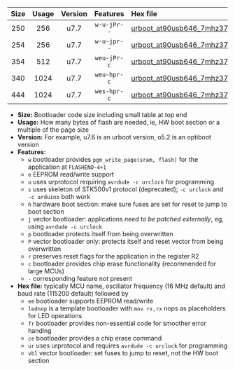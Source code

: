 |Size|Usage|Version|Features|Hex file|
|:-:|:-:|:-:|:-:|:--|
|250|256|u7.7|`w-u-jPr--`|[urboot_at90usb646_7mhz3728_460800bps_lednop_ur_vbl.hex](https://raw.githubusercontent.com/stefanrueger/urboot.hex/main/mcus/at90usb646/fcpu_7mhz3728/460800_bps/urboot_at90usb646_7mhz3728_460800bps_lednop_ur_vbl.hex)|
|254|256|u7.7|`w-u-jpr--`|[urboot_at90usb646_7mhz3728_460800bps_lednop_fr_ur_vbl.hex](https://raw.githubusercontent.com/stefanrueger/urboot.hex/main/mcus/at90usb646/fcpu_7mhz3728/460800_bps/urboot_at90usb646_7mhz3728_460800bps_lednop_fr_ur_vbl.hex)|
|354|512|u7.7|`weu-jPr-c`|[urboot_at90usb646_7mhz3728_460800bps_ee_lednop_fr_ce_ur_vbl.hex](https://raw.githubusercontent.com/stefanrueger/urboot.hex/main/mcus/at90usb646/fcpu_7mhz3728/460800_bps/urboot_at90usb646_7mhz3728_460800bps_ee_lednop_fr_ce_ur_vbl.hex)|
|340|1024|u7.7|`weu-hpr-c`|[urboot_at90usb646_7mhz3728_460800bps_ee_lednop_fr_ce_ur.hex](https://raw.githubusercontent.com/stefanrueger/urboot.hex/main/mcus/at90usb646/fcpu_7mhz3728/460800_bps/urboot_at90usb646_7mhz3728_460800bps_ee_lednop_fr_ce_ur.hex)|
|444|1024|u7.7|`wes-hpr-c`|[urboot_at90usb646_7mhz3728_460800bps_ee_lednop_fr_ce.hex](https://raw.githubusercontent.com/stefanrueger/urboot.hex/main/mcus/at90usb646/fcpu_7mhz3728/460800_bps/urboot_at90usb646_7mhz3728_460800bps_ee_lednop_fr_ce.hex)|

- **Size:** Bootloader code size including small table at top end
- **Usage:** How many bytes of flash are needed, ie, HW boot section or a multiple of the page size
- **Version:** For example, u7.6 is an urboot version, o5.2 is an optiboot version
- **Features:**
  + `w` bootloader provides `pgm_write_page(sram, flash)` for the application at `FLASHEND-4+1`
  + `e` EEPROM read/write support
  + `u` uses urprotocol requiring `avrdude -c urclock` for programming
  + `s` uses skeleton of STK500v1 protocol (deprecated); `-c urclock` and `-c arduino` both work
  + `h` hardware boot section: make sure fuses are set for reset to jump to boot section
  + `j` vector bootloader: applications *need to be patched externally*, eg, using `avrdude -c urclock`
  + `p` bootloader protects itself from being overwritten
  + `P` vector bootloader only: protects itself and reset vector from being overwritten
  + `r` preserves reset flags for the application in the register R2
  + `c` bootloader provides chip erase functionality (recommended for large MCUs)
  + `-` corresponding feature not present
- **Hex file:** typically MCU name, oscillator frequency (16 MHz default) and baud rate (115200 default) followed by
  + `ee` bootloader supports EEPROM read/write
  + `lednop` is a template bootloader with `mov rx,rx` nops as placeholders for LED operations
  + `fr` bootloader provides non-essential code for smoother error handing
  + `ce` bootloader provides a chip erase command
  + `ur` uses urprotocol and requires `avrdude -c urclock` for programming
  + `vbl` vector bootloader: set fuses to jump to reset, not the HW boot section

